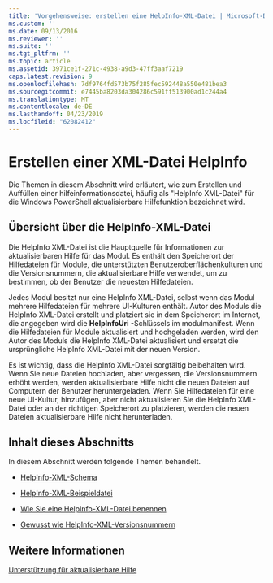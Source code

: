 ```yaml
---
title: 'Vorgehensweise: erstellen eine HelpInfo-XML-Datei | Microsoft-Dokumentation'
ms.custom: ''
ms.date: 09/13/2016
ms.reviewer: ''
ms.suite: ''
ms.tgt_pltfrm: ''
ms.topic: article
ms.assetid: 3971ce1f-271c-4938-a9d3-47ff3aaf7219
caps.latest.revision: 9
ms.openlocfilehash: 7df9764fd573b75f285fec592448a550e481bea3
ms.sourcegitcommit: e7445ba8203da304286c591ff513900ad1c244a4
ms.translationtype: MT
ms.contentlocale: de-DE
ms.lasthandoff: 04/23/2019
ms.locfileid: "62082412"
---
```

# <a name="how-to-create-a-helpinfo-xml-file"></a>Erstellen einer XML-Datei HelpInfo

Die Themen in diesem Abschnitt wird erläutert, wie zum Erstellen und Auffüllen einer hilfeinformationsdatei, häufig als "HelpInfo XML-Datei" für die Windows PowerShell aktualisierbare Hilfefunktion bezeichnet wird.

## <a name="helpinfo-xml-file-overview"></a>Übersicht über die HelpInfo-XML-Datei

Die HelpInfo XML-Datei ist die Hauptquelle für Informationen zur aktualisierbaren Hilfe für das Modul. Es enthält den Speicherort der Hilfedateien für Module, die unterstützten Benutzeroberflächenkulturen und die Versionsnummern, die aktualisierbare Hilfe verwendet, um zu bestimmen, ob der Benutzer die neuesten Hilfedateien.

Jedes Modul besitzt nur eine HelpInfo XML-Datei, selbst wenn das Modul mehrere Hilfedateien für mehrere UI-Kulturen enthält. Autor des Moduls die HelpInfo XML-Datei erstellt und platziert sie in dem Speicherort im Internet, die angegeben wird die **HelpInfoUri** -Schlüssels im modulmanifest. Wenn die Hilfedateien für Module aktualisiert und hochgeladen werden, wird den Autor des Moduls die HelpInfo XML-Datei aktualisiert und ersetzt die ursprüngliche HelpInfo XML-Datei mit der neuen Version.

Es ist wichtig, dass die HelpInfo XML-Datei sorgfältig beibehalten wird. Wenn Sie neue Dateien hochladen, aber vergessen, die Versionsnummern erhöht werden, werden aktualisierbare Hilfe nicht die neuen Dateien auf Computern der Benutzer heruntergeladen. Wenn Sie Hilfedateien für eine neue UI-Kultur, hinzufügen, aber nicht aktualisieren Sie die HelpInfo XML-Datei oder an der richtigen Speicherort zu platzieren, werden die neuen Dateien aktualisierbare Hilfe nicht herunterladen.

## <a name="in-this-section"></a>Inhalt dieses Abschnitts

In diesem Abschnitt werden folgende Themen behandelt.

- [HelpInfo-XML-Schema](./helpinfo-xml-schema.md)

- [HelpInfo-XML-Beispieldatei](./helpinfo-xml-sample-file.md)

- [Wie Sie eine HelpInfo-XML-Datei benennen](./how-to-name-a-helpinfo-xml-file.md)

- [Gewusst wie HelpInfo-XML-Versionsnummern](./how-to-set-helpinfo-xml-version-numbers.md)

## <a name="see-also"></a>Weitere Informationen

[Unterstützung für aktualisierbare Hilfe](./supporting-updatable-help.md)